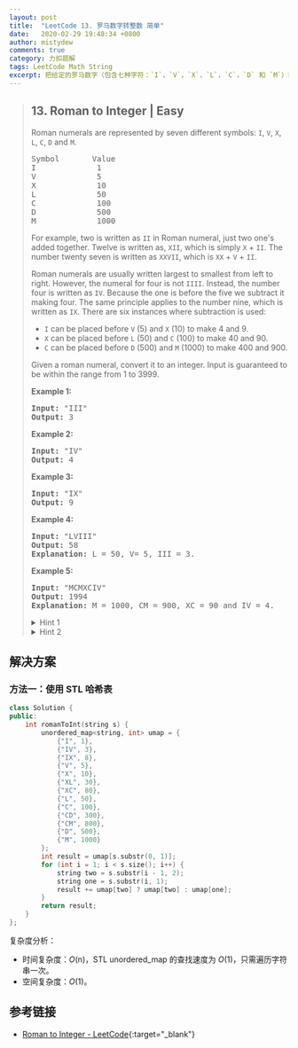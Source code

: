 ```yaml
---
layout: post
title:  "LeetCode 13. 罗马数字转整数 简单"
date:   2020-02-29 19:48:34 +0800
author: mistydew
comments: true
category: 力扣题解
tags: LeetCode Math String
excerpt: 把给定的罗马数字（包含七种字符：`I`，`V`，`X`，`L`，`C`，`D` 和 `M`）转换为整数。
---
```

> ## 13. Roman to Integer | Easy
> 
> Roman numerals are represented by seven different symbols: `I`, `V`, `X`, `L`, `C`, `D` and `M`.
> 
> <pre>
> Symbol       Value
> I             1
> V             5
> X             10
> L             50
> C             100
> D             500
> M             1000
> </pre>
> 
> For example, two is written as `II` in Roman numeral, just two one's added together. Twelve is written as, `XII`, which is simply `X` + `II`. The number twenty seven is written as `XXVII`, which is `XX` + `V` + `II`.
> 
> Roman numerals are usually written largest to smallest from left to right. However, the numeral for four is not `IIII`. Instead, the number four is written as `IV`. Because the one is before the five we subtract it making four. The same principle applies to the number nine, which is written as `IX`. There are six instances where subtraction is used:
> 
> * `I` can be placed before `V` (5) and `X` (10) to make 4 and 9. 
> * `X` can be placed before `L` (50) and `C` (100) to make 40 and 90. 
> * `C` can be placed before `D` (500) and `M` (1000) to make 400 and 900.
> 
> Given a roman numeral, convert it to an integer. Input is guaranteed to be within the range from 1 to 3999.
> 
> **Example 1:**
> 
> <pre>
> <strong>Input:</strong> "III"
> <strong>Output:</strong> 3
> </pre>
> 
> **Example 2:**
> 
> <pre>
> <strong>Input:</strong> "IV"
> <strong>Output:</strong> 4
> </pre>
> 
> **Example 3:**
> 
> <pre>
> <strong>Input:</strong> "IX"
> <strong>Output:</strong> 9
> </pre>
> 
> **Example 4:**
> 
> <pre>
> <strong>Input:</strong> "LVIII"
> <strong>Output:</strong> 58
> <strong>Explanation:</strong> L = 50, V= 5, III = 3.
> </pre>
> 
> **Example 5:**
> 
> <pre>
> <strong>Input:</strong> "MCMXCIV"
> <strong>Output:</strong> 1994
> <strong>Explanation:</strong> M = 1000, CM = 900, XC = 90 and IV = 4.
> </pre>
> 
> <details>
> <summary>Hint 1</summary>
> I - 1<br>
> V - 5<br>
> X - 10<br>
> L - 50<br>
> C - 100<br>
> D - 500<br>
> M - 1000
> </details>
> 
> <details>
> <summary>Hint 2</summary>
> <b>Rules:</b><br>
> * If I comes before V or X, subtract 1 eg: IV = 4 and IX = 9<br>
> * If X comes before L or C, subtract 10 eg: XL = 40 and XC = 90<br>
> * If C comes before D or M, subtract 100 eg: CD = 400 and CM = 900
> </details>

## 解决方案

### 方法一：使用 STL 哈希表

```cpp
class Solution {
public:
    int romanToInt(string s) {
        unordered_map<string, int> umap = {
            {"I", 1},
            {"IV", 3},
            {"IX", 8},
            {"V", 5},
            {"X", 10},
            {"XL", 30},
            {"XC", 80},
            {"L", 50},
            {"C", 100},
            {"CD", 300},
            {"CM", 800},
            {"D", 500},
            {"M", 1000}
        };
        int result = umap[s.substr(0, 1)];
        for (int i = 1; i < s.size(); i++) {
            string two = s.substr(i - 1, 2);
            string one = s.substr(i, 1);
            result += umap[two] ? umap[two] : umap[one];
        }
        return result;
    }
};
```

复杂度分析：
* 时间复杂度：_O_(n)，STL unordered_map 的查找速度为 _O_(1)，只需遍历字符串一次。
* 空间复杂度：_O_(1)。

## 参考链接

* [Roman to Integer - LeetCode](https://leetcode.com/problems/roman-to-integer/){:target="_blank"}
